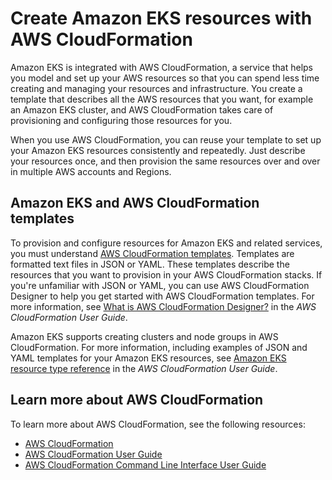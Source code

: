 # Create Amazon EKS resources with AWS CloudFormation<a name="creating-resources-with-cloudformation"></a>

Amazon EKS is integrated with AWS CloudFormation, a service that helps you model and set up your AWS resources so that you can spend less time creating and managing your resources and infrastructure\. You create a template that describes all the AWS resources that you want, for example an Amazon EKS cluster, and AWS CloudFormation takes care of provisioning and configuring those resources for you\. 

When you use AWS CloudFormation, you can reuse your template to set up your Amazon EKS resources consistently and repeatedly\. Just describe your resources once, and then provision the same resources over and over in multiple AWS accounts and Regions\.

## Amazon EKS and AWS CloudFormation templates<a name="working-with-templates"></a>

To provision and configure resources for Amazon EKS and related services, you must understand [AWS CloudFormation templates](https://docs.aws.amazon.com/AWSCloudFormation/latest/UserGuide/template-guide.html)\. Templates are formatted text files in JSON or YAML\. These templates describe the resources that you want to provision in your AWS CloudFormation stacks\. If you're unfamiliar with JSON or YAML, you can use AWS CloudFormation Designer to help you get started with AWS CloudFormation templates\. For more information, see [What is AWS CloudFormation Designer?](https://docs.aws.amazon.com/AWSCloudFormation/latest/UserGuide/working-with-templates-cfn-designer.html) in the *AWS CloudFormation User Guide*\.

Amazon EKS supports creating clusters and node groups  in AWS CloudFormation\. For more information, including examples of JSON and YAML templates for your Amazon EKS resources, see [Amazon EKS resource type reference](https://docs.aws.amazon.com/AWSCloudFormation/latest/UserGuide/AWS_EKS.html) in the *AWS CloudFormation User Guide*\.

## Learn more about AWS CloudFormation<a name="learn-more-cloudformation"></a>

To learn more about AWS CloudFormation, see the following resources:
+ [AWS CloudFormation](https://aws.amazon.com/cloudformation/)
+ [AWS CloudFormation User Guide](https://docs.aws.amazon.com/AWSCloudFormation/latest/UserGuide/Welcome.html)
+ [AWS CloudFormation Command Line Interface User Guide](https://docs.aws.amazon.com/cloudformation-cli/latest/userguide/what-is-cloudformation-cli.html)
